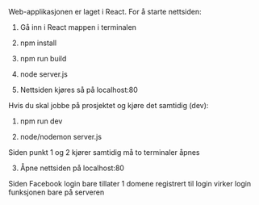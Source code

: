 Web-applikasjonen er laget i React. For å starte nettsiden:

1. Gå inn i React mappen i terminalen

2. npm install

3. npm run build

4. node server.js

5. Nettsiden kjøres så på localhost:80

Hvis du skal jobbe på prosjektet og kjøre det samtidig (dev):

1. npm run dev

2. node/nodemon server.js

Siden punkt 1 og 2 kjører samtidig må to terminaler åpnes

3. Åpne nettsiden på localhost:80

Siden Facebook login bare tillater 1 domene registrert til login virker login funksjonen bare på serveren